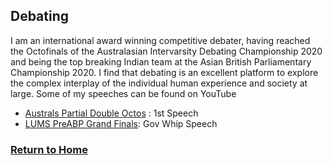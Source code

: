 ## Debating

I am an international award winning competitive debater, having reached the Octofinals of the Australasian Intervarsity Debating Championship 2020 and being the top breaking Indian team at the Asian British Parliamentary Championship 2020. I find that debating is an excellent platform to explore the complex interplay of the individual human experience and society at large. Some of my speeches can be found on YouTube

- [Australs Partial Double Octos](https://www.youtube.com/watch?v=1xDFOtIxuuU&t=1090s) : 1st Speech 
- [LUMS PreABP Grand Finals](https://www.youtube.com/watch?v=RAjKRMuruQE&t=818s): Gov Whip Speech 

### [Return to Home](index.md)
